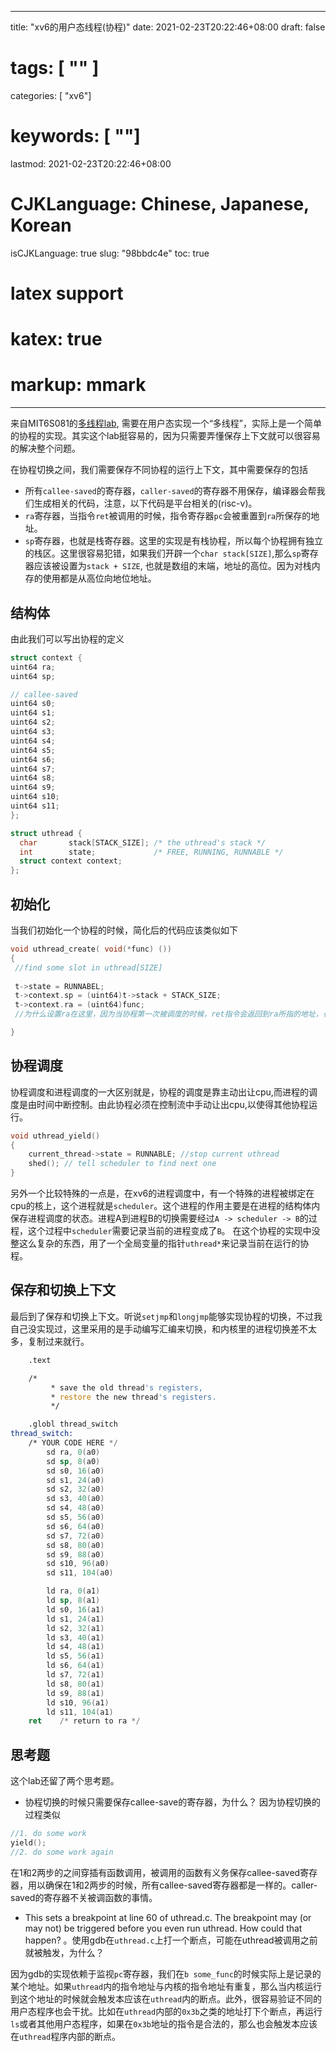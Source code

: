 
---
title: "xv6的用户态线程(协程)"
date: 2021-02-23T20:22:46+08:00
draft: false
# tags: [ "" ]
categories: [ "xv6"]
# keywords: [ ""]
lastmod: 2021-02-23T20:22:46+08:00
# CJKLanguage: Chinese, Japanese, Korean
isCJKLanguage: true
slug: "98bbdc4e"
toc: true
# latex support
# katex: true
# markup: mmark
---

来自MIT6S081的[多线程lab](https://pdos.csail.mit.edu/6.828/2020/labs/thread.html), 需要在用户态实现一个“多线程”，实际上是一个简单的协程的实现。其实这个lab挺容易的，因为只需要弄懂保存上下文就可以很容易的解决整个问题。

在协程切换之间，我们需要保存不同协程的运行上下文，其中需要保存的包括
- 所有`callee-saved`的寄存器，`caller-saved`的寄存器不用保存，编译器会帮我们生成相关的代码，注意，以下代码是平台相关的(risc-v)。
- `ra`寄存器，当指令`ret`被调用的时候，指令寄存器`pc`会被重置到`ra`所保存的地址。
- `sp`寄存器，也就是栈寄存器。这里的实现是有栈协程，所以每个协程拥有独立的栈区。这里很容易犯错，如果我们开辟一个`char stack[SIZE]`,那么`sp`寄存器应该被设置为`stack + SIZE`, 也就是数组的末端，地址的高位。因为对栈内存的使用都是从高位向地位地址。
  
## 结构体
由此我们可以写出协程的定义
```c
struct context {
uint64 ra;
uint64 sp;

// callee-saved
uint64 s0;
uint64 s1;
uint64 s2;
uint64 s3;
uint64 s4;
uint64 s5;
uint64 s6;
uint64 s7;
uint64 s8;
uint64 s9;
uint64 s10;
uint64 s11;
};

struct uthread {
  char       stack[STACK_SIZE]; /* the uthread's stack */
  int        state;             /* FREE, RUNNING, RUNNABLE */
  struct context context;
};

```
## 初始化
当我们初始化一个协程的时候，简化后的代码应该类似如下
```c
void uthread_create( void(*func) ())
{
 //find some slot in uthread[SIZE]
 
 t->state = RUNNABEL;
 t->context.sp = (uint64)t->stack + STACK_SIZE;
 t->context.ra = (uint64)func;
 //为什么设置ra在这里，因为当协程第一次被调度的时候，ret指令会返回到ra所指的地址，也就是传入的函数指针开始的地方。

}
```
## 协程调度
协程调度和进程调度的一大区别就是，协程的调度是靠主动出让cpu,而进程的调度是由时间中断控制。由此协程必须在控制流中手动让出cpu,以使得其他协程运行。
```c
void uthread_yield()
{
    current_thread->state = RUNNABLE; //stop current uthread
    shed(); // tell scheduler to find next one
}
```

另外一个比较特殊的一点是，在xv6的进程调度中，有一个特殊的进程被绑定在cpu的核上，这个进程就是`scheduler`。这个进程的作用主要是在进程的结构体内保存进程调度的状态。进程A到进程B的切换需要经过`A -> scheduler -> B`的过程，这个过程中`scheduler`需要记录当前的进程变成了`B`。 在这个协程的实现中没整这么复杂的东西，用了一个全局变量的指针`uthread*`来记录当前在运行的协程。

## 保存和切换上下文
最后到了保存和切换上下文。听说`setjmp`和`longjmp`能够实现协程的切换，不过我自己没实现过，这里采用的是手动编写汇编来切换，和内核里的进程切换差不太多，复制过来就行。

```asm
	.text

	/*
         * save the old thread's registers,
         * restore the new thread's registers.
         */

	.globl thread_switch
thread_switch:
	/* YOUR CODE HERE */
        sd ra, 0(a0)
        sd sp, 8(a0)
        sd s0, 16(a0)
        sd s1, 24(a0)
        sd s2, 32(a0)
        sd s3, 40(a0)
        sd s4, 48(a0)
        sd s5, 56(a0)
        sd s6, 64(a0)
        sd s7, 72(a0)
        sd s8, 80(a0)
        sd s9, 88(a0)
        sd s10, 96(a0)
        sd s11, 104(a0)

        ld ra, 0(a1)
        ld sp, 8(a1)
        ld s0, 16(a1)
        ld s1, 24(a1)
        ld s2, 32(a1)
        ld s3, 40(a1)
        ld s4, 48(a1)
        ld s5, 56(a1)
        ld s6, 64(a1)
        ld s7, 72(a1)
        ld s8, 80(a1)
        ld s9, 88(a1)
        ld s10, 96(a1)
        ld s11, 104(a1)
	ret    /* return to ra */

```

## 思考题

这个lab还留了两个思考题。
- 协程切换的时候只需要保存callee-save的寄存器，为什么？
因为协程切换的过程类似
```c
//1. do some work
yield();
//2. do some work again
```
在1和2两步的之间穿插有函数调用，被调用的函数有义务保存callee-saved寄存器，用以确保在1和2两步的时候，所有callee-saved寄存器都是一样的。caller-saved的寄存器不关被调函数的事情。

- This sets a breakpoint at line 60 of uthread.c. The breakpoint may (or may not) be triggered before you even run uthread. How could that happen? 。使用gdb在`uthread.c`上打一个断点，可能在uthread被调用之前就被触发，为什么？
  
因为gdb的实现依赖于监视`pc`寄存器，我们在`b some_func`的时候实际上是记录的某个地址。如果`uthread`内的指令地址与内核的指令地址有重复，那么当内核运行到这个地址的时候就会触发本应该在`uthread`内的断点。此外，很容易验证不同的用户态程序也会干扰。比如在`uthread`内部的`0x3b`之类的地址打下个断点，再运行`ls`或者其他用户态程序，如果在`0x3b`地址的指令是合法的，那么也会触发本应该在`uthread`程序内部的断点。